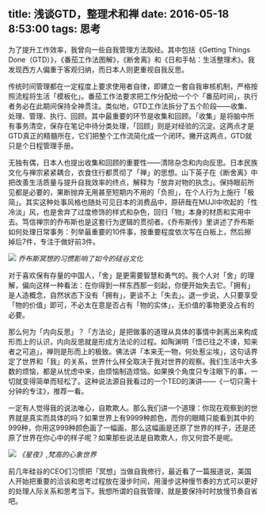 title: 浅谈GTD，整理术和禅
date: 2016-05-18 8:53:00
tags: 思考
---

为了提升工作效率，我曾向一些自我管理方法取经。其中包括《Getting Things Done（GTD）》，《番茄工作法图解》，《断舍离》和《日和手帖：生活整理术》。我发现西方人偏重于客观归纳，而日本人则更重视自我反思。

<!--more-->

传统时间管理都在一定程度上要求使用者自律，即建立一套自我审核机制，严格按照流程将生活「模板化」。番茄工作法要求把工作分配给一个个「番茄时间」，执行者务必在此期间保持全神贯注。类似地，GTD工作法拆分了五个阶段——收集、处理、管理、执行、回顾。其中最重要的环节是收集和回顾。「收集」是将脑中所有事务清空，保存在笔记中待分类处理，「回顾」则是对经验的沉淀。这两点才是GTD真正的精髓所在，它们把整个工作流简化成一个闭环。撇开这两点，GTD就只是个日程管理手册。

无独有偶，日本人也提出收集和回顾的重要性——清除杂念和内向反思。日本民族文化与禅宗紧紧耦合，衣食住行都贯彻了「禅」的思想。山下英子在《断舍离》中把改善生活质量与提升自我效率的终点，解释为「放弃对物的执念」。保持眼前所见都是必要的，果断抛弃无用甚至短期内不用的「负担」，在个人行为上施行「极简」。其实这种处事风格也随处可见日本的消费品中，原研哉在MUJI中吹起的「性冷淡」风，也是舍弃了过度修饰的样式和杂色，回归「物」本身的材质和实用中去。笃信禅宗的乔布斯也是这套行为逻辑的贯彻者。《乔布斯传》里讲述了乔布斯如何处理日常事务：列举最重要的10件事，按重要程度依次写在白板上，然后擦掉后7件，专注于做好前3件。

![](http://ww4.sinaimg.cn/large/4a41845fjw1f3zcmprcmpj20g30b8dh0.jpg)
_乔布斯冥想的习惯影响了如今的硅谷文化_

对于喜欢保有存量的中国人，「舍」是更需要智慧和勇气的。我个人对「舍」的理解，偏向这样一种看法：在你得到一样东西那一刻起，你便开始失去它。「拥有」是人造概念，自然状态下没有「拥有」，更谈不上「失去」。退一步说，人只要享受「物的价值」即可，不必太在意是否占有「物的实体」，无价值的事物更没占有的必要。

那么何为「内向反思」？「方法论」是把做事的道理从具体的事情中剥离出来构成形而上的认识，内向反思就是形成方法论的过程。如陶渊明「悟已往之不谏，知来者之可追」，禅则是形而上的极致。佛法讲「本来无一物，何处惹尘埃」，这句话界定了世界和「我」的关系，世界什么样全取决于我对世界的观察。我们生活中大多数的烦恼，都是从忧虑中来，由烦恼制造烦恼。如果换个角度只专注眼下的事，一切就变得简单而轻松了。这种说法源自我看过的一个TED的演讲——《一切只需十分钟的专注》，推荐一看。

一定有人觉得我的说法唯心，自欺欺人。那么我们讲一个道理：你现在观察到的世界就是真实而具体的吗？如果世界上有9999种颜色，而你的眼睛只能看到其中的999种，你用这999种颜色画了一幅画，那么这幅画是还原了世界的样子，还是还原了世界在你心中的样子呢？如果那些说法是自欺欺人，你又何尝不是呢。

![](http://ww4.sinaimg.cn/large/4a41845fjw1f3zcr2064wj20l10gn0yh.jpg)
_《星夜》,梵高的心象世界_

前几年硅谷的CEO们习惯把「冥想」当做自我修行，最近看了一篇报道说，美国人开始把重要的洽谈和思考过程放在漫步时间，用漫步这种慢节奏的方式可以更好的处理人际关系和思考当下。我想所谓的自我管理，就是要保持时时放慢节奏自省吧。
